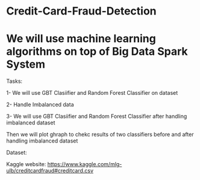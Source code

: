# Credit-Card-Fraud-Detection

# We will use machine learning algorithms on top of Big Data Spark System


Tasks:

1- We will use GBT Clasiifier and Random Forest Classifier on dataset

2- Handle Imbalanced data

3- We will use GBT Clasiifier and Random Forest Classifier after handling imbalanced dataset


Then we will plot ghraph to chekc results of two classifiers before and after handling imbalanced dataset 

Dataset:

Kaggle website: https://www.kaggle.com/mlg-ulb/creditcardfraud#creditcard.csv

